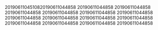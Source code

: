 2019061104510820190611044858
20190611044858
20190611044858
20190611044858
20190611044858
20190611044858
20190611044858
20190611044858
20190611044858
20190611044858
20190611044858
20190611044858
20190611044858
20190611044858
20190611044858
